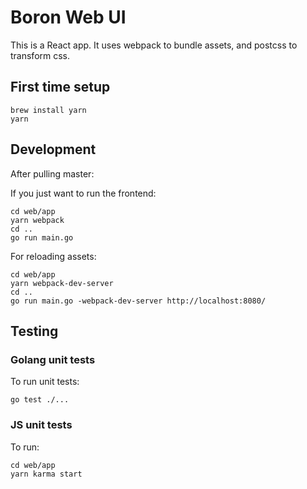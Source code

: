 # Boron Web UI

This is a React app. It uses webpack to bundle assets, and postcss to transform css.

## First time setup

```
brew install yarn
yarn
```

## Development

After pulling master:

If you just want to run the frontend:
```
cd web/app
yarn webpack
cd ..
go run main.go
```

For reloading assets:
```
cd web/app
yarn webpack-dev-server
cd ..
go run main.go -webpack-dev-server http://localhost:8080/
```

## Testing

### Golang unit tests
To run unit tests:
```
go test ./...
```

### JS unit tests
To run:
```
cd web/app
yarn karma start
```
